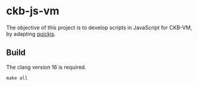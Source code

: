 # ckb-js-vm
The objective of this project is to develop scripts in JavaScript for CKB-VM, by
adapting [quickjs](https://bellard.org/quickjs/).


## Build
The clang version 16 is required.

```
make all
```

